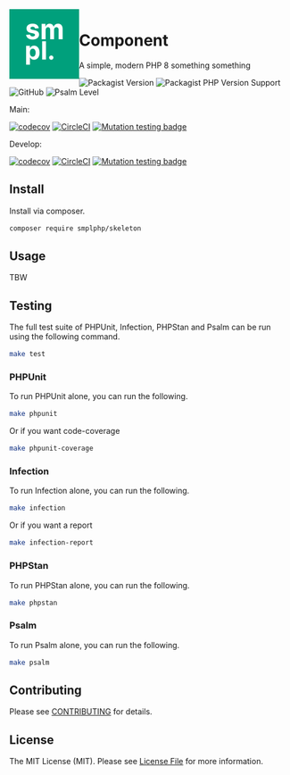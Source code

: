 <img src="smpl-logo.png" alt="SMPL" align="left">

# Component

A simple, modern PHP 8 something something

![Packagist Version](https://img.shields.io/packagist/v/smplphp/skeleton)
![Packagist PHP Version Support](https://img.shields.io/packagist/php-v/smplphp/skeleton)
![GitHub](https://img.shields.io/github/license/smplphp/skeleton)
![Psalm Level](https://shepherd.dev/github/smplphp/skeleton/level.svg)

Main:

[![codecov](https://codecov.io/gh/smplphp/skeleton/branch/main/graph/badge.svg?token=FHJ41NQMTA)](https://codecov.io/gh/smplphp/skeleton)
[![CircleCI](https://circleci.com/gh/smplphp/skeleton/tree/main.svg?style=shield)](https://circleci.com/gh/smplphp/skeleton/tree/main)
[![Mutation testing badge](https://img.shields.io/endpoint?style=flat&url=https%3A%2F%2Fbadge-api.stryker-mutator.io%2Fgithub.com%2Fsmplphp%2Fskeleton%2Fmain)](https://dashboard.stryker-mutator.io/reports/github.com/smplphp/skeleton/main)

Develop:

[![codecov](https://codecov.io/gh/smplphp/skeleton/branch/develop/graph/badge.svg?token=FHJ41NQMTA)](https://codecov.io/gh/smplphp/skeleton)
[![CircleCI](https://circleci.com/gh/smplphp/skeleton/tree/develop.svg?style=shield)](https://circleci.com/gh/smplphp/skeleton/tree/develop)
[![Mutation testing badge](https://img.shields.io/endpoint?style=flat&url=https%3A%2F%2Fbadge-api.stryker-mutator.io%2Fgithub.com%2Fsmplphp%2Fskeleton%2Fdevelop)](https://dashboard.stryker-mutator.io/reports/github.com/smplphp/skeleton/develop)

## Install

Install via composer.

```bash
composer require smplphp/skeleton
```

## Usage

TBW

## Testing

The full test suite of PHPUnit, Infection, PHPStan and Psalm can be run using the following command.

```bash
make test
```

### PHPUnit

To run PHPUnit alone, you can run the following.

```bash
make phpunit
```

Or if you want code-coverage

```bash
make phpunit-coverage
```

### Infection

To run Infection alone, you can run the following.

```bash
make infection
```

Or if you want a report

```bash
make infection-report
```

### PHPStan

To run PHPStan alone, you can run the following.

```bash
make phpstan
```

### Psalm

To run Psalm alone, you can run the following.

```bash
make psalm
```

## Contributing

Please see [CONTRIBUTING](CONTRIBUTING.md) for details.

## License

The MIT License (MIT). Please see [License File](https://github.com/smplphp/skeleton/blob/master/LICENSE.md) for more information.